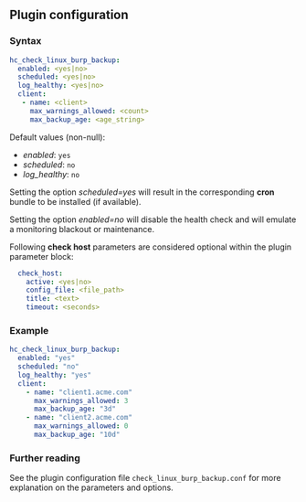 ## Plugin configuration

### Syntax

```yaml
hc_check_linux_burp_backup:
  enabled: <yes|no>
  scheduled: <yes|no>
  log_healthy: <yes|no>
  client:
   - name: <client>
     max_warnings_allowed: <count>
     max_backup_age: <age_string>
```

Default values (non-null):
* *enabled*: `yes`
* *scheduled*: `no`
* *log_healthy*: `no`

Setting the option *scheduled=yes* will result in the corresponding **cron** bundle to be installed (if available).

Setting the option *enabled=no* will disable the health check and will emulate a monitoring blackout or maintenance.

Following **check host** parameters are considered optional within the plugin parameter block:

```yaml
  check_host:
    active: <yes|no>
    config_file: <file_path>
    title: <text>
    timeout: <seconds>
```

### Example

```yaml
hc_check_linux_burp_backup:
  enabled: "yes"
  scheduled: "no"
  log_healthy: "yes"
  client:
    - name: "client1.acme.com"
      max_warnings_allowed: 3
      max_backup_age: "3d"
    - name: "client2.acme.com"
      max_warnings_allowed: 0
      max_backup_age: "10d"
```

### Further reading

See the plugin configuration file `check_linux_burp_backup.conf` for more explanation on the parameters and options.
